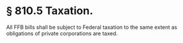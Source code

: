 # § 810.5   Taxation.

All FFB bills shall be subject to Federal taxation to the same extent as obligations of private corporations are taxed. 




